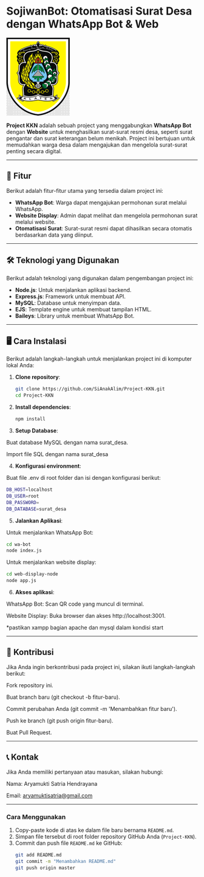 # SojiwanBot: Otomatisasi Surat Desa dengan WhatsApp Bot & Web

![Logo](image/logokebondalem.png) <!-- Logo project -->

**Project KKN** adalah sebuah project yang menggabungkan **WhatsApp Bot** dengan **Website** untuk menghasilkan surat-surat resmi desa, seperti surat pengantar dan surat keterangan belum menikah. Project ini bertujuan untuk memudahkan warga desa dalam mengajukan dan mengelola surat-surat penting secara digital.

---

## 🚀 Fitur

Berikut adalah fitur-fitur utama yang tersedia dalam project ini:

- **WhatsApp Bot**: Warga dapat mengajukan permohonan surat melalui WhatsApp.
- **Website Display**: Admin dapat melihat dan mengelola permohonan surat melalui website.
- **Otomatisasi Surat**: Surat-surat resmi dapat dihasilkan secara otomatis berdasarkan data yang diinput.

---

## 🛠️ Teknologi yang Digunakan

Berikut adalah teknologi yang digunakan dalam pengembangan project ini:

- **Node.js**: Untuk menjalankan aplikasi backend.
- **Express.js**: Framework untuk membuat API.
- **MySQL**: Database untuk menyimpan data.
- **EJS**: Template engine untuk membuat tampilan HTML.
- **Baileys**: Library untuk membuat WhatsApp Bot.

---

## 🖥️ Cara Instalasi

Berikut adalah langkah-langkah untuk menjalankan project ini di komputer lokal Anda:

1. **Clone repository**:
   ```bash
   git clone https://github.com/SiAnakAlim/Project-KKN.git
   cd Project-KKN
   ```
2. **Install dependencies**:

     ```bash
    npm install
     ```

3. **Setup Database**:

Buat database MySQL dengan nama surat_desa.

Import file SQL dengan nama surat_desa

4. **Konfigurasi environment**:

Buat file .env di root folder dan isi dengan konfigurasi berikut:

  ```bash
  DB_HOST=localhost
  DB_USER=root
  DB_PASSWORD=
  DB_DATABASE=surat_desa
```
5. **Jalankan Aplikasi**:

Untuk menjalankan WhatsApp Bot:

```bash
cd wa-bot
node index.js
```
Untuk menjalankan website display:
```bash
cd web-display-node
node app.js
```
6. **Akses aplikasi**:

WhatsApp Bot: Scan QR code yang muncul di terminal.

Website Display: Buka browser dan akses http://localhost:3001.

*pastikan xampp bagian apache dan mysql dalam kondisi start

---

## 🤝 Kontribusi
Jika Anda ingin berkontribusi pada project ini, silakan ikuti langkah-langkah berikut:

Fork repository ini.

Buat branch baru (git checkout -b fitur-baru).

Commit perubahan Anda (git commit -m 'Menambahkan fitur baru').

Push ke branch (git push origin fitur-baru).

Buat Pull Request.

---

## 📞 Kontak
Jika Anda memiliki pertanyaan atau masukan, silakan hubungi:

Nama: Aryamukti Satria Hendrayana

Email: aryamuktisatria@gmail.com

---

### **Cara Menggunakan**
1. Copy-paste kode di atas ke dalam file baru bernama `README.md`.
2. Simpan file tersebut di root folder repository GitHub Anda (`Project-KKN`).
3. Commit dan push file `README.md` ke GitHub:
   ```bash
   git add README.md
   git commit -m "Menambahkan README.md"
   git push origin master

